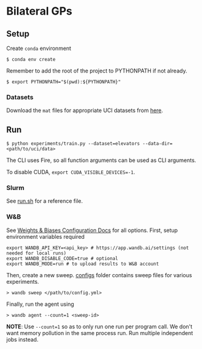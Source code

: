 # Bilateral GPs

## Setup

Create `conda` environment

```shell
$ conda env create
```

Remember to add the root of the project to PYTHONPATH if not already.

```shell
$ export PYTHONPATH="$(pwd):${PYTHONPATH}"
```

### Datasets

Download the `mat` files for appropriate UCI datasets from [here](https://cims.nyu.edu/~andrewgw/pattern/).

## Run

```
$ python experiments/train.py --dataset=elevators --data-dir=<path/to/uci/data>
```

The CLI uses Fire, so all function arguments can be used as CLI arguments.

To disable CUDA, `export CUDA_VISIBLE_DEVICES=-1`.

### Slurm

See [run.sh](./configs/run.sh) for a reference file.

### W&B

See [Weights & Biases Configuration Docs](https://docs.wandb.com/sweeps/configuration)
for all options. First, setup environment variables required

```shell
export WANDB_API_KEY=<api_key> # https://app.wandb.ai/settings (not needed for local runs)
export WANDB_DISABLE_CODE=true # optional
export WANDB_MODE=run # to upload results to W&B account
```

Then, create a new sweep. [configs](./configs) folder contains sweep files for
various experiments.

```shell
> wandb sweep </path/to/config.yml>
```

Finally, run the agent using

```shell
> wandb agent --count=1 <sweep-id>
```

**NOTE**: Use `--count=1` so as to only run one run per program call. We don't
want memory pollution in the same process run. Run multiple independent jobs
instead.
